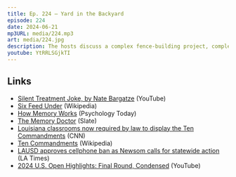 ```yaml
---
title: Ep. 224 – Yard in the Backyard
episode: 224
date: 2024-06-21
mp3URL: media/224.mp3
art: media/224.jpg
description: The hosts discuss a complex fence-building project, complete with the challenges faced such as dealing with roots and using different tools like two-man augers and a special metal post holder. The conversation delves into the significance of certain dates, the effects of insomnia, and the capacity to remember details from past experiences, notably TV shows like Six Feet Under. There are also humorous reflections on movies like The Sixth Sense and the nature of entertainment. The discussion then transitions into a critique of the modern dependency on technology, particularly smartphones, in schools, and the implications for interpersonal interactions. The episode ends with musical reminisces and plans for a high school reunion performance.
youtube: YtRRLSGjkTI
---
```


## Links

- [Silent Treatment Joke, by Nate Bargatze](https://youtu.be/pGUhBzSgOxw?si=kC8FZ1sSJGLm6-8D&t=593) (YouTube)
- [Six Feed Under](<https://en.wikipedia.org/wiki/Six_Feet_Under_(TV_series)>) (Wikipedia)
- [How Memory Works](https://www.psychologytoday.com/us/basics/memory/how-memory-works) (Psychology Today)
- [The Memory Doctor](https://www.slate.com/articles/health_and_science/the_memory_doctor/2010/06/the_memory_doctor.html) (Slate)
- [Louisiana classrooms now required by law to display the Ten Commandments](https://edition.cnn.com/2024/06/19/politics/louisiana-classrooms-ten-commandments/index.html) (CNN)
- [Ten Commandments](https://en.wikipedia.org/wiki/Ten_Commandments) (Wikipedia)
- [LAUSD approves cellphone ban as Newsom calls for statewide action](https://www.latimes.com/california/story/2024-06-18/lausd-board-approved-strict-cell-phone-ban) (LA Times)
- [2024 U.S. Open Highlights: Final Round, Condensed](https://www.youtube.com/watch?v=OLLM-oL5Yhw) (YouTube)
